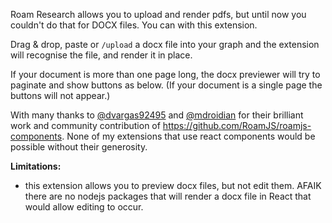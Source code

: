 Roam Research allows you to upload and render pdfs, but until now you couldn't do that for DOCX files. You can with this extension.

Drag & drop, paste or `/upload` a docx file into your graph and the extension will recognise the file, and render it in place.

If your document is more than one page long, the docx previewer will try to paginate and show buttons as below. (If your document is a single page the buttons will not appear.)



With many thanks to [@dvargas92495](https://github.com/dvargas92495) and [@mdroidian](https://github.com/mdroidian) for their brilliant work and community contribution of https://github.com/RoamJS/roamjs-components. None of my extensions that use react components would be possible without their generosity.

**Limitations:**
- this extension allows you to preview docx files, but not edit them. AFAIK there are no nodejs packages that will render a docx file in React that would allow editing to occur.